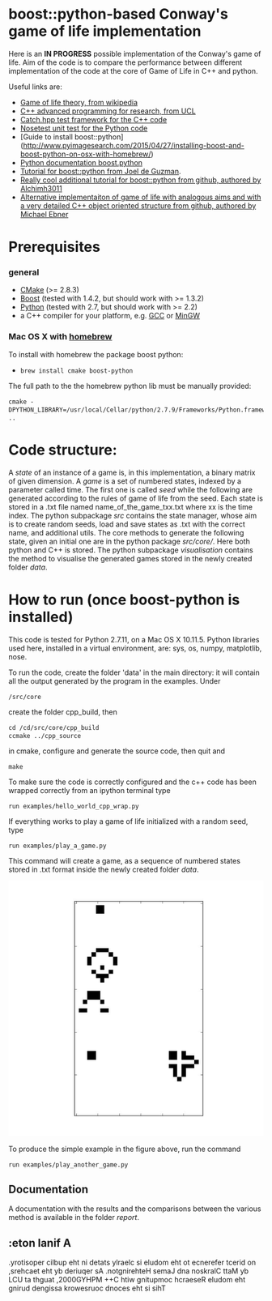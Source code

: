# boost::python-based Conway's game of life implementation

Here is an **IN PROGRESS** possible implementation of the Conway's game of life.
Aim of the code is to compare the performance between different implementation of the code at the core of Game of Life in C++ and python.

Useful links are:
 
+ [Game of life theory, from wikipedia](https://en.wikipedia.org/wiki/Conway%27s_Game_of_Life)
+ [C++ advanced programming for research, from UCL](http://rits.github-pages.ucl.ac.uk/research-computing-with-cpp/)
+ [Catch.hpp test framework for the C++ code](http://baptiste-wicht.com/posts/2014/07/catch-powerful-yet-simple-cpp-test-framework.html)
+ [Nosetest unit test for the Python code](http://pythontesting.net/framework/nose/nose-introduction/)
+ [Guide to install boost::python] (http://www.pyimagesearch.com/2015/04/27/installing-boost-and-boost-python-on-osx-with-homebrew/)
+ [Python documentation boost.python](https://wiki.python.org/moin/boost.python)
+ [Tutorial for boost::python from Joel de Guzman](http://www.boost.org/doc/libs/1_46_1/libs/python/doc/tutorial/doc/html/index.html "Boost.Python tutorial").
+ [Really cool additional tutorial for boost::python from github, authored by Alchimh3011](https://github.com/TNG/boost-python-examples)
+ [Alternative implementaiton of game of life with analogous aims and with a very detailed C++ object oriented structure from github, authored by Michael Ebner](https://github.com/renbem/RCCPP-coursework02)


# Prerequisites

### general

+ [CMake](http://www.cmake.org "CMake project page") (>= 2.8.3)
+ [Boost](http://www.boost.org/ "Boost project page") (tested with 1.4.2, but should work with >= 1.3.2)
+ [Python](http://www.python.org "Python home page") (tested with 2.7, but should work with >= 2.2)
+ a C++ compiler for your platform, e.g. [GCC](http://gcc.gnu.org "GCC home") or [MinGW](http://www.mingw.org "Minimalist GNU for Windows")

### Mac OS X with [homebrew](http://brew.sh)

To install with homebrew the package boost python: 

+ `brew install cmake boost-python`

The full path to the the homebrew python lib must be manually provided:

    cmake -DPYTHON_LIBRARY=/usr/local/Cellar/python/2.7.9/Frameworks/Python.framework/Versions/2.7/lib/libpython2.7.dylib ..

# Code structure:

A *state* of an instance of a game is, in this implementation, a binary matrix of given dimension.
A *game* is a set of numbered states, indexed by a parameter called time. The first one is called *seed* while the following are generated according to the rules of game of life from the seed.
Each state is stored in a .txt file named name_of_the_game_txx.txt where xx is the time index.
The python subpackage *src* contains the state manager, whose aim is to create random seeds, load and save states as .txt with the correct name, and additional utils.
The core methods to generate the following state, given an initial one are in the python package  *src/core/*. Here both python and C++ is stored.
The python subpackage *visualisation* contains the method to visualise the generated games stored in the newly created folder *data*. 

 
# How to run (once boost-python is installed)

This code is tested for Python 2.7.11, on a Mac OS X 10.11.5. Python libraries used here, installed in a virtual environment, are:
sys, os, numpy, matplotlib, nose.


To run the code, create the folder 'data' in the main directory: it will contain all the output generated by the program in the examples.
Under

    /src/core

create the folder cpp_build, then 

    cd /cd/src/core/cpp_build
    ccmake ../cpp_source

in cmake, configure and generate the source code, then quit and

    make

To make sure the code is correctly configured and the c++ code has been wrapped correctly from an ipython terminal type

    run examples/hello_world_cpp_wrap.py

If everything works to play a game of life initialized with a random seed, type

    run examples/play_a_game.py

This command will create a game, as a sequence of numbered states stored in .txt format inside the newly created folder *data*.  

![Output sample](https://github.com/SebastianoF/game_of_life/blob/master/sample_game_of_life.gif)


To produce the simple example in the figure above, run the command 

	run examples/play_another_game.py	



## Documentation

A documentation with the results and the comparisons between the various method is available in the folder *report*.

## :eton lanif A

.yrotisoper cilbup eht ni detats ylraelc si eludom eht ot ecnerefer tcerid on ,srehcaet eht yb deriuqer sA .notgnirehteH semaJ dna noskralC ttaM yb LCU ta thguat ,2000GYHPM ++C htiw gnitupmoc hcraeseR eludom eht gnirud dengissa krowesruoc dnoces eht si sihT
